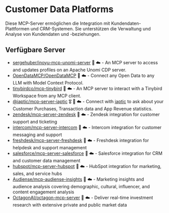 # Customer Data Platforms

Diese MCP-Server ermöglichen die Integration mit Kundendaten-Plattformen und CRM-Systemen. Sie unterstützen die Verwaltung und Analyse von Kundendaten und -beziehungen.

## Verfügbare Server

- [sergehuber/inoyu-mcp-unomi-server](https://github.com/sergehuber/inoyu-mcp-unomi-server) 📇 ☁️ - An MCP server to access and updates profiles on an Apache Unomi CDP server.
- [OpenDataMCP/OpenDataMCP](https://github.com/OpenDataMCP/OpenDataMCP) 🐍 ☁️ - Connect any Open Data to any LLM with Model Context Protocol.
- [tinybirdco/mcp-tinybird](https://github.com/tinybirdco/mcp-tinybird) 🐍 ☁️ - An MCP server to interact with a Tinybird Workspace from any MCP client.
- [@iaptic/mcp-server-iaptic](https://github.com/iaptic/mcp-server-iaptic) 🎖️ 📇 ☁️ - Connect with [iaptic](https://www.iaptic.com) to ask about your Customer Purchases, Transaction data and App Revenue statistics.
- [zendesk/mcp-server-zendesk](https://github.com/zendesk/mcp-server-zendesk) 🐍 ☁️ - Zendesk integration for customer support and ticketing
- [intercom/mcp-server-intercom](https://github.com/intercom/mcp-server-intercom) 📇 ☁️ - Intercom integration for customer messaging and support
- [freshdesk/mcp-server-freshdesk](https://github.com/freshdesk/mcp-server-freshdesk) 🐍 ☁️ - Freshdesk integration for helpdesk and support management
- [salesforce/mcp-server-salesforce](https://github.com/salesforce/mcp-server-salesforce) 📇 ☁️ - Salesforce integration for CRM and customer data management
- [hubspot/mcp-server-hubspot](https://github.com/hubspot/mcp-server-hubspot) 🐍 ☁️ - HubSpot integration for marketing, sales, and service hubs
- [Audiense/mcp-audiense-insights](https://github.com/AudienseCo/mcp-audiense-insights) 📇 ☁️ - Marketing insights and audience analysis covering demographic, cultural, influencer, and content engagement analysis
- [OctagonAI/octagon-mcp-server](https://github.com/OctagonAI/octagon-mcp-server) 📇 ☁️ - Deliver real-time investment research with extensive private and public market data 